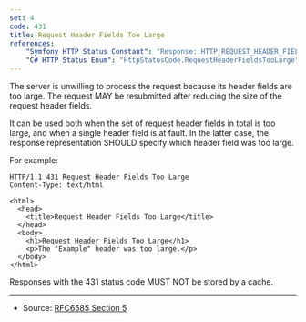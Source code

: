 ```yaml
---
set: 4
code: 431
title: Request Header Fields Too Large
references:
    "Symfony HTTP Status Constant": "Response::HTTP_REQUEST_HEADER_FIELDS_TOO_LARGE"
    "C# HTTP Status Enum": "HttpStatusCode.RequestHeaderFieldsTooLarge"
---
```


The server is unwilling to process the request because its header fields are too large. The request MAY be resubmitted after reducing the size of the request header fields.

It can be used both when the set of request header fields in total is too large, and when a single header field is at fault.  In the latter case, the response representation SHOULD specify which header field was too large.

For example:

```
HTTP/1.1 431 Request Header Fields Too Large
Content-Type: text/html

<html>
  <head>
    <title>Request Header Fields Too Large</title>
  </head>
  <body>
    <h1>Request Header Fields Too Large</h1>
    <p>The "Example" header was too large.</p>
  </body>
</html>
```

Responses with the 431 status code MUST NOT be stored by a cache.

---

* Source: [RFC6585 Section 5][1]

[1]: <http://tools.ietf.org/html/rfc6585#section-5>
